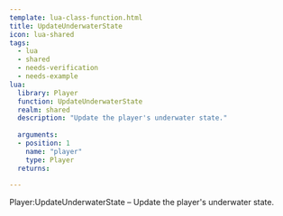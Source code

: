 ```yaml
---
template: lua-class-function.html
title: UpdateUnderwaterState
icon: lua-shared
tags:
  - lua
  - shared
  - needs-verification
  - needs-example
lua:
  library: Player
  function: UpdateUnderwaterState
  realm: shared
  description: "Update the player's underwater state."
  
  arguments:
  - position: 1
    name: "player"
    type: Player
  returns:
    
---
```


<div class="lua__search__keywords">
Player:UpdateUnderwaterState &#x2013; Update the player's underwater state.
</div>
